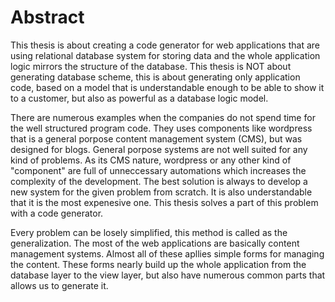 # Abstract

This thesis is about creating a code generator for web applications that are using relational database system for storing data and the whole application logic mirrors the structure of the database. This thesis is NOT about generating database scheme, this is about generating only application code, based on a model that is understandable enough to be able to show it to a customer, but also as powerful as a database logic model.

There are numerous examples when the companies do not spend time for the well structured program code. They uses components like wordpress that is a general porpose content management system (CMS), but was designed for blogs. General porpose systems are not well suited for any kind of problems. As its CMS nature, wordpress or any other kind of "component" are full of unneccessary automations which increases the complexity of the development. The best solution is always to develop a new system for the given problem from scratch. It is also understandable that it is the most expenesive one. This thesis solves a part of this problem with a code generator.

Every problem can be losely simplified, this method is called as the generalization. The most of the web applications are basically content management systems. Almost all of these apllies simple forms for managing the content. These forms nearly build up the whole application from the database layer to the view layer, but also have numerous common parts that allows us to generate it.




